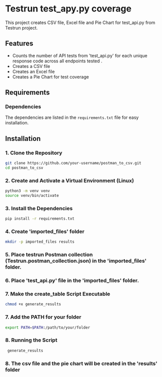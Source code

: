 # Testrun test_apy.py coverage

This project creates CSV file, Excel file and Pie Chart for test_api.py from Testrun project.

## Features

- Counts the number of API tests from 'test_api.py' for each unique response code across all endpoints tested .
- Creates a CSV file
- Creates an Excel file
- Creates a Pie Chart for test coverage


## Requirements

### Dependencies

The dependencies are listed in the `requirements.txt` file for easy installation.

## Installation

### 1. Clone the Repository

```bash
git clone https://github.com/your-username/postman_to_csv.git
cd postman_to_csv
```

### 2. Create and Activate a Virtual Environment (Linux)

```bash
python3 -m venv venv
source venv/bin/activate
```

### 3. Install the Dependencies

```bash
pip install -r requirements.txt
```

### 4. Create 'imported_files' folder

```bash
mkdir -p imported_files results
```        

### 5. Place testrun Postman collection (Testrun.postman_collection.json) in the 'imported_files' folder.

### 6. Place 'test_api.py' file in the 'imported_files' folder.

### 7. Make the create_table Script Executable

```bash
chmod +x generate_results
```

### 7. Add the PATH for your folder

```bash
export PATH=$PATH:/path/to/your/folder 
```

### 8. Running the Script

``` bash
 generate_results
```

### 8. The csv file and the pie chart will be created in the 'results' folder








